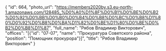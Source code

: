{
    "id": 664,
    "photo_url": "https://members2020by.s3.eu-north-1.amazonaws.com/128485_%D0%A0%D1%8F%D0%B1%D0%BE%D0%B2%D0%92%D0%BB%D0%B0%D0%B4%D0%B8%D0%BC%D0%B8%D1%80%D0%92%D0%B8%D0%BA%D1%82%D0%BE%D1%80%D0%BE%D0%B2%D0%B8%D1%87",
    "full_name": "Рябов Владимир Викторович",
    "offices": "[{\"id\": \"07-07\", \"name\": \"Прокуратура Советского района\", \"position\": \"Помощник прокурора\"}]",
    "title": "Рябов Владимир Викторович"
}